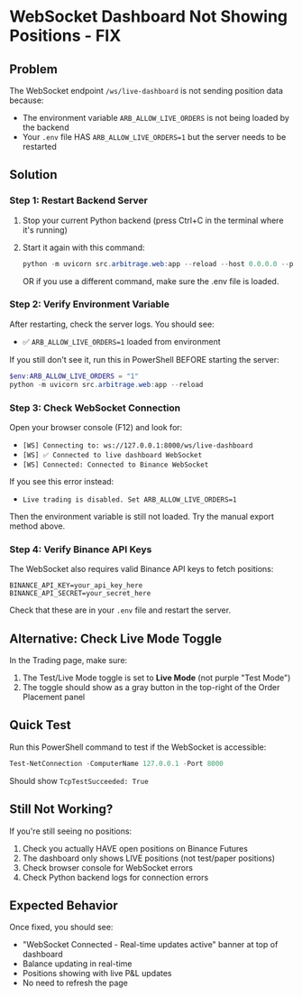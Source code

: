 # WebSocket Dashboard Not Showing Positions - FIX

## Problem
The WebSocket endpoint `/ws/live-dashboard` is not sending position data because:
- The environment variable `ARB_ALLOW_LIVE_ORDERS` is not being loaded by the backend
- Your `.env` file HAS `ARB_ALLOW_LIVE_ORDERS=1` but the server needs to be restarted

## Solution

### Step 1: Restart Backend Server

1. Stop your current Python backend (press Ctrl+C in the terminal where it's running)

2. Start it again with this command:
   ```powershell
   python -m uvicorn src.arbitrage.web:app --reload --host 0.0.0.0 --port 8000
   ```

   OR if you use a different command, make sure the .env file is loaded.

### Step 2: Verify Environment Variable

After restarting, check the server logs. You should see:
- ✅ `ARB_ALLOW_LIVE_ORDERS=1` loaded from environment

If you still don't see it, run this in PowerShell BEFORE starting the server:
```powershell
$env:ARB_ALLOW_LIVE_ORDERS = "1"
python -m uvicorn src.arbitrage.web:app --reload
```

### Step 3: Check WebSocket Connection

Open your browser console (F12) and look for:
- `[WS] Connecting to: ws://127.0.0.1:8000/ws/live-dashboard`
- `[WS] ✅ Connected to live dashboard WebSocket`
- `[WS] Connected: Connected to Binance WebSocket`

If you see this error instead:
- `Live trading is disabled. Set ARB_ALLOW_LIVE_ORDERS=1`

Then the environment variable is still not loaded. Try the manual export method above.

### Step 4: Verify Binance API Keys

The WebSocket also requires valid Binance API keys to fetch positions:
```
BINANCE_API_KEY=your_api_key_here
BINANCE_API_SECRET=your_secret_here
```

Check that these are in your `.env` file and restart the server.

## Alternative: Check Live Mode Toggle

In the Trading page, make sure:
1. The Test/Live Mode toggle is set to **Live Mode** (not purple "Test Mode")
2. The toggle should show as a gray button in the top-right of the Order Placement panel

## Quick Test

Run this PowerShell command to test if the WebSocket is accessible:
```powershell
Test-NetConnection -ComputerName 127.0.0.1 -Port 8000
```

Should show `TcpTestSucceeded: True`

## Still Not Working?

If you're still seeing no positions:
1. Check you actually HAVE open positions on Binance Futures
2. The dashboard only shows LIVE positions (not test/paper positions)
3. Check browser console for WebSocket errors
4. Check Python backend logs for connection errors

## Expected Behavior

Once fixed, you should see:
- "WebSocket Connected - Real-time updates active" banner at top of dashboard
- Balance updating in real-time
- Positions showing with live P&L updates
- No need to refresh the page
